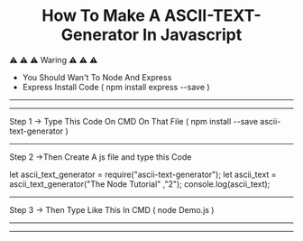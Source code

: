 <h1><center>How To Make A ASCII-TEXT-Generator In Javascript</center></h1>

⚠ ⚠ ⚠ Waring ⚠ ⚠ ⚠ 
- You Should Wan't To Node And Express
- Express Install Code ( npm install express --save )
  
---------------------------------------------------------------------------------------------------

__________________________________________________________________________

Step 1 -> Type This Code On CMD On That File
( npm install --save ascii-text-generator )

__________________________________________________________________________

Step 2 ->Then Create A js file and type this Code

let ascii_text_generator = require("ascii-text-generator");
let ascii_text = ascii_text_generator("The Node Tutorial" ,"2");
console.log(ascii_text);

__________________________________________________________________________

Step 3 -> Then Type Like This In CMD
( node Demo.js )

____________________________________________________________________________
----------------------------------------------------------------------------------------------------

